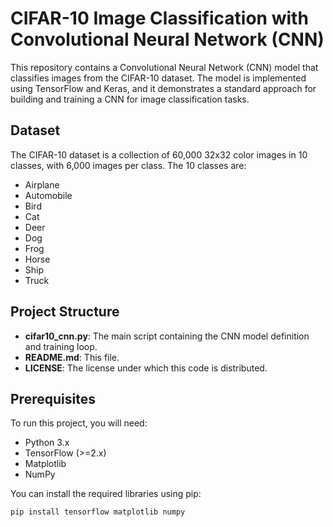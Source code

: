# CIFAR-10 Image Classification with Convolutional Neural Network (CNN)

This repository contains a Convolutional Neural Network (CNN) model that classifies images from the CIFAR-10 dataset. The model is implemented using TensorFlow and Keras, and it demonstrates a standard approach for building and training a CNN for image classification tasks.

## Dataset

The CIFAR-10 dataset is a collection of 60,000 32x32 color images in 10 classes, with 6,000 images per class. The 10 classes are:

- Airplane
- Automobile
- Bird
- Cat
- Deer
- Dog
- Frog
- Horse
- Ship
- Truck

## Project Structure

- **cifar10_cnn.py**: The main script containing the CNN model definition and training loop.
- **README.md**: This file.
- **LICENSE**: The license under which this code is distributed.

## Prerequisites

To run this project, you will need:

- Python 3.x
- TensorFlow (>=2.x)
- Matplotlib
- NumPy

You can install the required libraries using pip:

```bash
pip install tensorflow matplotlib numpy
